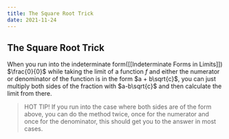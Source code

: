 ```yaml
---
title: The Square Root Trick
date: 2021-11-24
---
```

## The Square Root Trick
When you run into the indeterminate form([[Indeterminate Forms in Limits]])  $\frac{0}{0}$ while taking the limit of a function $f$ and either the numerator or denominator of the function is in the form $a + b\sqrt{c}$, you can just multiply both sides of the fraction with $a-b\sqrt{c}$ and then calculate the limit from there.

> HOT TIP! If you run into the case where both sides are of the form above, you can do the method twice, once for the numerator and once for the denominator, this should get you to the answer in most cases. 
